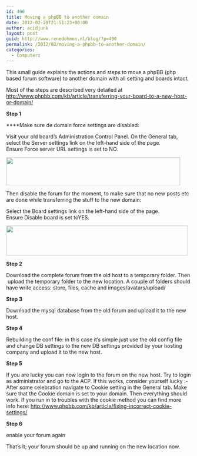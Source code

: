 ```yaml
---
id: 490
title: Moving a phpBB to another domain
date: 2012-02-29T21:51:23+00:00
author: acidjunk
layout: post
guid: http://www.renedohmen.nl/blog/?p=490
permalink: /2012/02/moving-a-phpbb-to-another-domain/
categories:
  - Computerz
---
```

This small guide explains the actions and steps to move a phpBB (php based forum software) to another domain with all setting and boards intact.

Most of the steps are described very detailed at <http://www.phpbb.com/kb/article/transferring-your-board-to-a-new-host-or-domain/>

**Step 1**

****Make sure de domain force settings are disabled:
  
Visit your old board’s Administration Control Panel. On the General tab, select the Server settings link on the left-hand side of the page. Ensure Force server URL settings is set to NO.

[<img class="alignnone size-full wp-image-491" title="1" src="http://www.renedohmen.nl/blog/wp-content/uploads/2012/02/1.png" alt="" width="473" height="76" srcset="http://www.renedohmen.nl/blog/wp-content/uploads/2012/02/1-300x48.png 300w, http://www.renedohmen.nl/blog/wp-content/uploads/2012/02/1.png 473w" sizes="(max-width: 473px) 100vw, 473px" />](http://www.renedohmen.nl/blog/wp-content/uploads/2012/02/1.png)

Then disable the forum for the moment, to make sure that no new posts etc are done while transferring the stuff to the new domain:
  
Select the Board settings link on the left-hand side of the page. Ensure Disable board is set toYES.

[<img class="alignnone size-full wp-image-492" title="2" src="http://www.renedohmen.nl/blog/wp-content/uploads/2012/02/2.png" alt="" width="494" height="81" srcset="http://www.renedohmen.nl/blog/wp-content/uploads/2012/02/2-300x49.png 300w, http://www.renedohmen.nl/blog/wp-content/uploads/2012/02/2.png 494w" sizes="(max-width: 494px) 100vw, 494px" />](http://www.renedohmen.nl/blog/wp-content/uploads/2012/02/2.png)

**Step 2**

Download the complete forum from the old host to a temporary folder. Then  upload the temporary folder to the new location. A couple of folders should have write access: store, files, cache and images/avatars/upload/

**Step 3**

Download the mysql database from the old forum and upload it to the new host.

**Step 4**

Rebuilding the conf file: in this case it&#8217;s simple just use the old config file and change DB settings to the new DB settings provided by your hosting company and upload it to the new host.

**Step 5**

If you are lucky you can now login to the forum on the new host. Try to login as administrator and go to the ACP. If this works, consider yourself lucky  <img src="http://www.renedohmen.nl/blog/wp-includes/images/smilies/simple-smile.png" alt=":-)" class="wp-smiley" style="height: 1em; max-height: 1em;" />After some celebration navigate to Cookie setting in the General tab. Make sure that the Cookie domain is set to your domain. Then everything should work. If you run in to troubles with the cookie method you can find more info here: http://www.phpbb.com/kb/article/fixing-incorrect-cookie-settings/

**Step 6**

enable your forum again

That&#8217;s it; your forum should be up and running on the new location now.